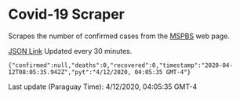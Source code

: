 # Covid-19 Scraper

Scrapes the number of confirmed cases from the [MSPBS](https://www.mspbs.gov.py/covid-19.php) web page.

[JSON Link](https://jmayalag.github.io/covid19-scrape/cases.json)
Updated every 30 minutes.
```
{"confirmed":null,"deaths":0,"recovered":0,"timestamp":"2020-04-12T08:05:35.942Z","pyt":"4/12/2020, 04:05:35 GMT-4"}
```
Last update (Paraguay Time): 4/12/2020, 04:05:35 GMT-4